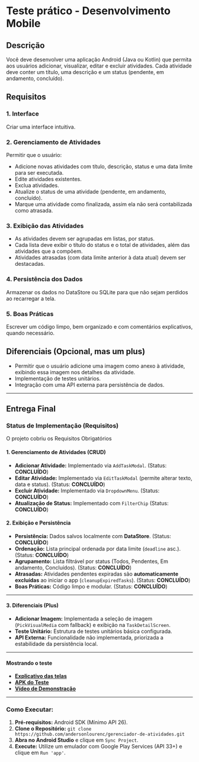 # Teste prático - Desenvolvimento Mobile

## Descrição
Você deve desenvolver uma aplicação Android (Java ou Kotlin) que permita aos usuários adicionar, visualizar, editar e excluir atividades. Cada atividade deve conter um título, uma descrição e um status (pendente, em andamento, concluído).

## Requisitos

### 1. Interface
Criar uma interface intuitiva.

### 2. Gerenciamento de Atividades
Permitir que o usuário:
- Adicione novas atividades com título, descrição, status e uma data limite para ser executada.
- Edite atividades existentes.
- Exclua atividades.
- Atualize o status de uma atividade (pendente, em andamento, concluído).
- Marque uma atividade como finalizada, assim ela não será contabilizada como atrasada.

### 3. Exibição das Atividades
- As atividades devem ser agrupadas em listas, por status.
- Cada lista deve exibir o título do status e o total de atividades, além das atividades que a compõem.
- Atividades atrasadas (com data limite anterior à data atual) devem ser destacadas.

### 4. Persistência dos Dados
Armazenar os dados no DataStore ou SQLite para que não sejam perdidos ao recarregar a tela.

### 5. Boas Práticas
Escrever um código limpo, bem organizado e com comentários explicativos, quando necessário.

## Diferenciais (Opcional, mas um plus)
- Permitir que o usuário adicione uma imagem como anexo à atividade, exibindo essa imagem nos detalhes da atividade.
- Implementação de testes unitários.
- Integração com uma API externa para persistência de dados.

---

## Entrega Final


### Status de Implementação (Requisitos)

O projeto cobriu os Requisitos Obrigatórios

#### 1. Gerenciamento de Atividades (CRUD)

* **Adicionar Atividade:** Implementado via `AddTaskModal`. (Status: **CONCLUÍDO**)
* **Editar Atividade:** Implementado via `EditTaskModal` (permite alterar texto, data e status). (Status: **CONCLUÍDO**)
* **Excluir Atividade:** Implementado via `DropdownMenu`. (Status: **CONCLUÍDO**)
* **Atualização de Status:** Implementado com `FilterChip` (Status: **CONCLUÍDO**)

#### 2. Exibição e Persistência

* **Persistência:** Dados salvos localmente com **DataStore**. (Status: **CONCLUÍDO**)
* **Ordenação:** Lista principal ordenada por data limite (`deadline` asc.). (Status: **CONCLUÍDO**)
* **Agrupamento:** Lista filtrável por status (Todos, Pendentes, Em andamento, Concluídos). (Status: **CONCLUÍDO**)
* **Atrasadas:** Atividades pendentes expiradas são **automaticamente excluídas** ao iniciar o app (`cleanupExpiredTasks`). (Status: **CONCLUÍDO**)
* **Boas Práticas:** Código limpo e modular. (Status: **CONCLUÍDO**)

---

#### 3. Diferenciais (Plus)

* **Adicionar Imagem:** Implementada a seleção de imagem (`PickVisualMedia` com fallback) e exibição na `TaskDetailScreen`.
* **Teste Unitário:** Estrutura de testes unitários básica configurada.
* **API Externa:** Funcionalidade não implementada, priorizada a estabilidade da persistência local.

---
#### Mostrando o teste

* **[Explicativo das telas](https://drive.google.com/file/d/17TsmTIkYLUFgg9uil0EYlwd0UlYKQSmq/view?usp=drive_link)**
* **[APK do Teste](https://drive.google.com/file/d/1Hcfnixz_tHh0CYnzuvRt-ypqwxMHAcqG/view?usp=drive_link)**
* **[Vídeo de Demonstração](https://drive.google.com/file/d/1if8EBL7k_UO2RWeAeFi6gPj8RqBeDea3/view?usp=drive_link)**

---

### Como Executar:

1.  **Pré-requisitos:** Android SDK (Mínimo API 26).
2.  **Clone o Repositório:** `git clone https://github.com/andersonlourenc/gerenciador-de-atividades.git`
3.  **Abra no Android Studio** e clique em `Sync Project`.
4.  **Execute:** Utilize um emulador com Google Play Services (API 33+) e clique em `Run 'app'`.



